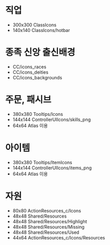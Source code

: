 # 직업
- 300x300
ClassIcons
- 140x140
ClassIcons/hotbar

# 종족 신앙 출신배경
- CC/icons_races
- CC/icons_deities
- CC/icons_backgrounds

# 주문, 패시브
- 380x380
Tooltips/Icons
- 144x144
ControllerUIIcons/skills_png
- 64x64
Atlas 이용

# 아이템
- 380x380
Tooltips/ItemIcons
- 144x144
ControllerUIIcons/items_png
- 64x64
Atlas 이용


# 자원
- 80x80
ActionResources_c/Icons
- 48x48
Shared/Resources
- 48x48
Shared/Resources/Highlight
- 48x48
Shared/Resources/Missing
- 48x48
Shared/Resources/Used
- 44x64
ActionResources_c/Icons/Resources